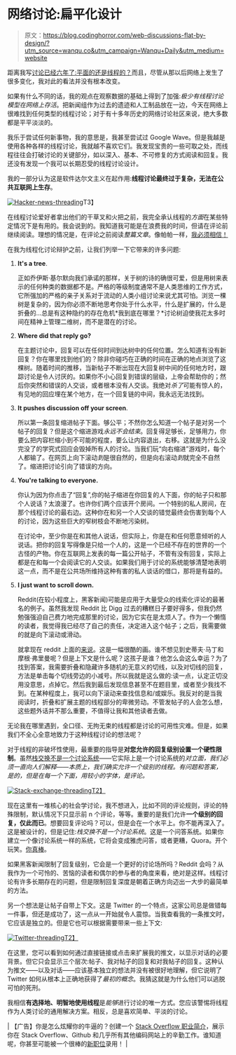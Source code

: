 # 网络讨论:扁平化设计

> 原文：<https://blog.codinghorror.com/web-discussions-flat-by-design/?utm_source=wanqu.co&utm_campaign=Wanqu+Daily&utm_medium=website>



距离我写[讨论已经六年了:平面的还是线程的？](http://www.codinghorror.com/blog/2006/11/discussions-flat-or-threaded.html)而且，尽管从那以后网络上发生了很多变化，我对此的看法并没有根本改变。

如果有什么不同的话，我的观点在观察数据的基础上得到了加强:*极少有线程讨论模型在网络上存活*。把新闻组作为过去的遗迹和人工制品放在一边，今天在网络上很难找到任何类型的线程讨论；对于有十多年历史的网络讨论社区来说，绝大多数都是平平淡淡的。

我乐于尝试任何新事物，我的意思是，我甚至尝试过 Google Wave。但是我越是使用各种各样的线程讨论，我就越不喜欢它们。我发现宝贵的一些可取之处，而线程往往会打破讨论的关键部分，如以深入、基本、不可修复的方式阅读和回复。我还没有发现一个我可以长期忍受的线程讨论设计。

我的一部分认为这是软件达尔文主义在起作用:**线程讨论最终过于复杂，无法在公共互联网上生存**。

[![Hacker-news-threading](img/499a21abb9c67f8467bb83d258a193e8.png "Hacker-news-threading")](http://news.ycombinator.com/item?id=4887447)T3】

在线程讨论爱好者拿出他们的干草叉和火把之前，我完全承认线程的*方面*在某些特定情况下是有用的。我会说到的。我知道我可能是在浪费我的时间，但请在评论前继续阅读。理想的情况是，在评论之前阅读*整篇文章*。像帕帕一样，[我必须相信！](http://en.wikipedia.org/wiki/PaRappa_the_Rapper)

在我为线程化讨论辩护之前，让我们列举一下它带来的许多问题:

1.  **It's a tree**.

    正如乔伊斯·基尔默向我们承诺的那样，关于树的诗的确很可爱，但是用树来表示的任何种类的数据都不是。严格的等级制度通常不是人类思维的工作方式，它所强加的严格的亲子关系对于流动的人类小组讨论来说尤其可怕。浏览一棵树是复杂的，因为你必须不断地思考你处于什么水平，什么是扩展的，什么是折叠的…总是有这种隐约的存在危机*我到底在哪里？*讨论树迫使我花太多时间在精神上管理二维树，而不是潜在的讨论。

2.  **Where did that reply go?**

    在主题讨论中，回复可以在任何时间到达树中的任何位置。怎么知道有没有新回复？你在哪里找到他们的？除非你碰巧在正确的时间在正确的地点浏览了这棵树。随着时间的推移，当新帖子不断出现在大回复树中间的任何地方时，跟踪讨论是令人讨厌的。如果你不小心回复到错误的层级，上帝会帮助你的；然后你突然和错误的人交谈，或者根本没有人交谈。我绝对*杀了*可能有惊人的，有见地的回应埋在某个地方，在一个回复链的中间，我永远无法找到。

3.  **It pushes discussion off your screen**.

    所以第一条回复缩进帖子下面。够公平；不然你怎么知道一个帖子是对另一个帖子的回复？但是这个缩进游戏*永远不会结束*。回复得足够长，足够用力，你要么把内容栏缩小到不可能的程度，要么让内容退出，右移。这就是为什么没完没了的学究式回应会毁掉所有人的讨论。当我们玩“向右缩进”游戏时，每个人都输了。在网页上向下滚动*到*是很自然的，但是向右滚动*到*就完全不自然了。缩进把讨论引向了错误的方向。

4.  **You're talking to everyone.**

    你认为因为你点击了“回复”,你的帖子缩进在你回复的人下面，你的帖子只和那个人说话？太浪漫了。也许你们两个应该开个房间。一个特别的私人房间，在那个线程讨论的最右边。这种你在和另一个人交谈的错觉最终会伤害到每个人的讨论，因为这些巨大的窄树枝会不断地污染树。

    在讨论中，至少你是在和其他人说话，但实际上，你是在和任何愿意倾听的人说话。把你的回复写得像是只给一个人的，这是一个已经不存在的世界的一个古怪的产物。你在互联网上发表的每一篇公开帖子，不管有没有回复，实际上都是在和每一个会阅读它的人交谈。如果我们用于讨论的系统能够清楚地表明这一点，而不是在公共场所维持这种有害的私人谈话的借口，那将是有益的。

5.  **I just want to scroll down.**

    Reddit(在较小程度上，黑客新闻)可能是应用于大量受众的线索化评论的最著名的例子。虽然我发现 Reddit 比 Digg 过去的糟糕日子要好得多，但我仍然勉强强迫自己费力地完成那里的讨论，因为它实在是太烦人了。作为一个懒惰的读者，我觉得我已经尽了自己的责任，决定进入这个帖子；之后，我需要做的就是向下滚动或滑动。

    就拿现在 reddit 上面的[来说](http://www.reddit.com/r/pics/comments/14svrt/my_little_brother_had_an_interesting_night/)。这是一幅很酷的画。谁不想见到史蒂夫·马丁和摩根·弗里曼呢？但是上下文是什么呢？这孩子是谁？他怎么会这么幸运？为了找到答案，我需要折叠和隐藏许多随机的无意义的切线，以及对切线的回复，方法是单击每个切线旁边的小减号。所以我就是这么做的:读一点，认定正切没用没意思，点掉它。然后我到最后发现信息甚至不在题目里，或者至少我找不到。在某种程度上，我可以向下滚动来查找信息和/或娱乐。我反对的是当我阅读时，折叠和扩展主题的线程部分的卑微劳动。不管发帖子的人会怎么想，这些题外话并不那么重要，不值得让我和其他读者去做。

无论我在哪里遇到，全口径、无拘无束的线程都是讨论的可用性灾难。但是，如果我们不全心全意地致力于这种线程讨论的想法呢？

对于线程的非破坏性使用，最重要的指导是**对您允许的回复级别设置一个硬性限制**。虽然[栈交换不是一个讨论系统](http://meta.stackoverflow.com/questions/92107/is-stack-overflow-a-forum)——它实际上是一个讨论系统的*对立面，我们必须一直向人们解释——本质上，我们确实允许一个级别的线程。有问题和答案，是的，但是在每一个下面，用较小的字体，是评论。*

[![Stack-exchange-threading](img/109dfc28bfafbe7a51e8beadb6bb5a4d.png "Stack-exchange-threading")T2】](http://wordpress.stackexchange.com/questions/74519/how-to-create-editable-blocks-of-text-for-the-homepage)

现在这里有一堆核心的社会学讨论，我不想进入，比如不同的评论规则，评论的特殊限制，默认情况下只显示前 n 个评论，等等。重要的是我们允许**一个级别的回复，仅此而已**。想要回复评论吗？可以，但是会在一个水平上。你不能再深入了。这是被设计的，但是记住:*栈交换不是一个讨论系统*。这是一个问答系统。如果你建立一个像讨论系统一样的系统，它将会变成雅虎问答，或者更糟，Quora。开个玩笑。[你真棒](http://www.quora.com/What-did-Jesus-farts-probably-smell-like)。

如果黑客新闻限制了回复级别，它会是一个更好的讨论场所吗？Reddit 会吗？从我作为一个可怜的、苦恼的读者和偶尔的参与者的角度来看，绝对是这样。线程讨论有许多长期存在的问题，但是限制回复深度是朝着正确方向迈出一大步的最简单的方法。

另一个想法是让帖子自带上下文。这是 Twitter 的一个特点，这家公司总是做错每一件事，但还是成功了，这一点从一开始就令人震惊。当我查看我的一条推文时，它应该是独立的。但是它也可以根据需要带来一些上下文:

[![Twitter-threading](img/83c38bb6096824b19e669a103fe7f28c.png "Twitter-threading")T2】](https://twitter.com/codinghorror/status/276413253209448449)

在这里，您可以看到如何通过直接链接或点击来扩展我的推文，以显示对话的必要背景。但它只会显示三个层次:帖子、我对帖子的回复和对我帖子的回复。这种认为推文——以及对话——应该基本独立的想法并没有被很好地理解，但它说明了 Twitter 如何从根本上正确地获得了*最初的概念*。我猜这就是为什么他们可以逃脱可怕的死刑。

我相信**有选择地、明智地使用线程**是*能够*进行讨论的唯一方式。您应该警惕将线程作为人类讨论的通用解决方案。相反，总是喜欢简单、平淡的讨论。

| 【广告】你是怎么炫耀你的牛逼的？创建一个 [Stack Overflow 职业简介](http://careers.stackoverflow.com/cv)，展示你在 Stack Overflow、Github 和几乎所有其他编码网站上的辛勤工作。谁知道呢，你甚至可能被一个很棒的[新职位](http://careers.stackoverflow.com/jobs)录用！ |

